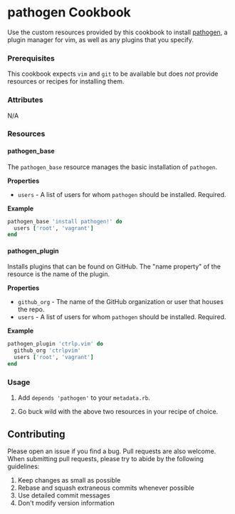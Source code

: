 # pathogen Cookbook

Use the custom resources provided by this cookbook to install [pathogen](https://github.com/tpope/vim-pathogen), a plugin manager for vim, as well as any plugins that you specify.

### Prerequisites

This cookbook expects `vim` and `git` to be available but does *not* provide resources or recipes for installing them.

### Attributes

N/A

### Resources

#### pathogen_base
The `pathogen_base` resource manages the basic installation of `pathogen`.

**Properties**
- `users` - A list of users for whom `pathogen` should be installed. Required.

**Example**
```ruby
pathogen_base 'install pathogen!' do 
  users ['root', 'vagrant']
end
```

#### pathogen_plugin
Installs plugins that can be found on GitHub. The "name property" of the resource is the name of the plugin. 

**Properties**
- `github_org` - The name of the GitHub organization or user that houses the repo.
- `users` - A list of users for whom `pathogen` should be installed. Required.

**Example**
```ruby
pathogen_plugin 'ctrlp.vim' do
  github_org 'ctrlpvim'
  users ['root', 'vagrant']
end
```

### Usage

1. Add `depends 'pathogen'` to your `metadata.rb`.

2. Go buck wild with the above two resources in your recipe of choice.

## Contributing

Please open an issue if you find a bug. Pull requests are also welcome. When submitting pull requests, please try to abide by the following guidelines:

1. Keep changes as small as possible
2. Rebase and squash extraneous commits whenever possible
3. Use detailed commit messages
4. Don't modify version information
